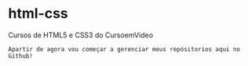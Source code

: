 # html-css
 Cursos de HTML5 e CSS3 do CursoemVideo

    Apartir de agora vou começar a gerenciar meus repósitorios aqui no Github!
